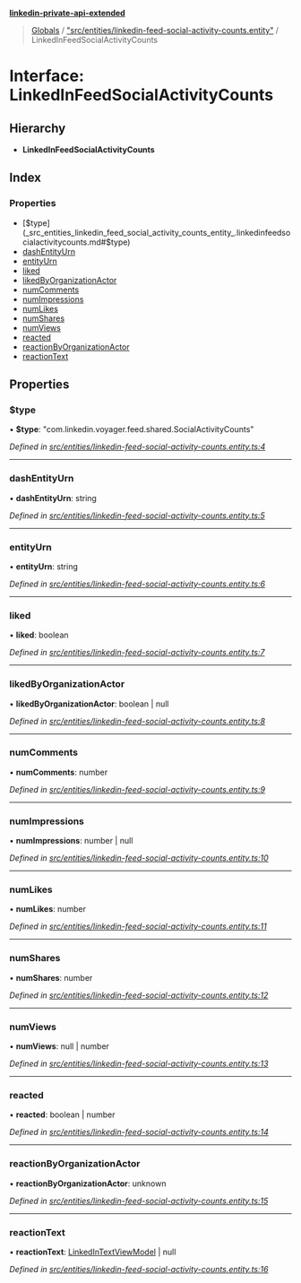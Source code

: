 **[linkedin-private-api-extended](../README.md)**

> [Globals](../globals.md) / ["src/entities/linkedin-feed-social-activity-counts.entity"](../modules/_src_entities_linkedin_feed_social_activity_counts_entity_.md) / LinkedInFeedSocialActivityCounts

# Interface: LinkedInFeedSocialActivityCounts

## Hierarchy

* **LinkedInFeedSocialActivityCounts**

## Index

### Properties

* [$type](_src_entities_linkedin_feed_social_activity_counts_entity_.linkedinfeedsocialactivitycounts.md#$type)
* [dashEntityUrn](_src_entities_linkedin_feed_social_activity_counts_entity_.linkedinfeedsocialactivitycounts.md#dashentityurn)
* [entityUrn](_src_entities_linkedin_feed_social_activity_counts_entity_.linkedinfeedsocialactivitycounts.md#entityurn)
* [liked](_src_entities_linkedin_feed_social_activity_counts_entity_.linkedinfeedsocialactivitycounts.md#liked)
* [likedByOrganizationActor](_src_entities_linkedin_feed_social_activity_counts_entity_.linkedinfeedsocialactivitycounts.md#likedbyorganizationactor)
* [numComments](_src_entities_linkedin_feed_social_activity_counts_entity_.linkedinfeedsocialactivitycounts.md#numcomments)
* [numImpressions](_src_entities_linkedin_feed_social_activity_counts_entity_.linkedinfeedsocialactivitycounts.md#numimpressions)
* [numLikes](_src_entities_linkedin_feed_social_activity_counts_entity_.linkedinfeedsocialactivitycounts.md#numlikes)
* [numShares](_src_entities_linkedin_feed_social_activity_counts_entity_.linkedinfeedsocialactivitycounts.md#numshares)
* [numViews](_src_entities_linkedin_feed_social_activity_counts_entity_.linkedinfeedsocialactivitycounts.md#numviews)
* [reacted](_src_entities_linkedin_feed_social_activity_counts_entity_.linkedinfeedsocialactivitycounts.md#reacted)
* [reactionByOrganizationActor](_src_entities_linkedin_feed_social_activity_counts_entity_.linkedinfeedsocialactivitycounts.md#reactionbyorganizationactor)
* [reactionText](_src_entities_linkedin_feed_social_activity_counts_entity_.linkedinfeedsocialactivitycounts.md#reactiontext)

## Properties

### $type

•  **$type**: \"com.linkedin.voyager.feed.shared.SocialActivityCounts\"

*Defined in [src/entities/linkedin-feed-social-activity-counts.entity.ts:4](https://github.com/khanhtranngoccva/linkedin-private-api/blob/0b23a8c/src/entities/linkedin-feed-social-activity-counts.entity.ts#L4)*

___

### dashEntityUrn

•  **dashEntityUrn**: string

*Defined in [src/entities/linkedin-feed-social-activity-counts.entity.ts:5](https://github.com/khanhtranngoccva/linkedin-private-api/blob/0b23a8c/src/entities/linkedin-feed-social-activity-counts.entity.ts#L5)*

___

### entityUrn

•  **entityUrn**: string

*Defined in [src/entities/linkedin-feed-social-activity-counts.entity.ts:6](https://github.com/khanhtranngoccva/linkedin-private-api/blob/0b23a8c/src/entities/linkedin-feed-social-activity-counts.entity.ts#L6)*

___

### liked

•  **liked**: boolean

*Defined in [src/entities/linkedin-feed-social-activity-counts.entity.ts:7](https://github.com/khanhtranngoccva/linkedin-private-api/blob/0b23a8c/src/entities/linkedin-feed-social-activity-counts.entity.ts#L7)*

___

### likedByOrganizationActor

•  **likedByOrganizationActor**: boolean \| null

*Defined in [src/entities/linkedin-feed-social-activity-counts.entity.ts:8](https://github.com/khanhtranngoccva/linkedin-private-api/blob/0b23a8c/src/entities/linkedin-feed-social-activity-counts.entity.ts#L8)*

___

### numComments

•  **numComments**: number

*Defined in [src/entities/linkedin-feed-social-activity-counts.entity.ts:9](https://github.com/khanhtranngoccva/linkedin-private-api/blob/0b23a8c/src/entities/linkedin-feed-social-activity-counts.entity.ts#L9)*

___

### numImpressions

•  **numImpressions**: number \| null

*Defined in [src/entities/linkedin-feed-social-activity-counts.entity.ts:10](https://github.com/khanhtranngoccva/linkedin-private-api/blob/0b23a8c/src/entities/linkedin-feed-social-activity-counts.entity.ts#L10)*

___

### numLikes

•  **numLikes**: number

*Defined in [src/entities/linkedin-feed-social-activity-counts.entity.ts:11](https://github.com/khanhtranngoccva/linkedin-private-api/blob/0b23a8c/src/entities/linkedin-feed-social-activity-counts.entity.ts#L11)*

___

### numShares

•  **numShares**: number

*Defined in [src/entities/linkedin-feed-social-activity-counts.entity.ts:12](https://github.com/khanhtranngoccva/linkedin-private-api/blob/0b23a8c/src/entities/linkedin-feed-social-activity-counts.entity.ts#L12)*

___

### numViews

•  **numViews**: null \| number

*Defined in [src/entities/linkedin-feed-social-activity-counts.entity.ts:13](https://github.com/khanhtranngoccva/linkedin-private-api/blob/0b23a8c/src/entities/linkedin-feed-social-activity-counts.entity.ts#L13)*

___

### reacted

•  **reacted**: boolean \| number

*Defined in [src/entities/linkedin-feed-social-activity-counts.entity.ts:14](https://github.com/khanhtranngoccva/linkedin-private-api/blob/0b23a8c/src/entities/linkedin-feed-social-activity-counts.entity.ts#L14)*

___

### reactionByOrganizationActor

•  **reactionByOrganizationActor**: unknown

*Defined in [src/entities/linkedin-feed-social-activity-counts.entity.ts:15](https://github.com/khanhtranngoccva/linkedin-private-api/blob/0b23a8c/src/entities/linkedin-feed-social-activity-counts.entity.ts#L15)*

___

### reactionText

•  **reactionText**: [LinkedInTextViewModel](_src_entities_linkedin_text_view_model_entity_.linkedintextviewmodel.md) \| null

*Defined in [src/entities/linkedin-feed-social-activity-counts.entity.ts:16](https://github.com/khanhtranngoccva/linkedin-private-api/blob/0b23a8c/src/entities/linkedin-feed-social-activity-counts.entity.ts#L16)*
